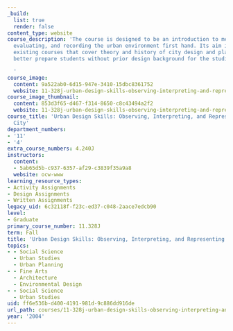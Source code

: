 ```yaml
---
_build:
  list: true
  render: false
content_type: website
course_description: 'The course is designed to be an introduction to methods of analyzing,
  evaluating, and recording the urban environment first hand. Its aim is to supplement
  existing courses that cover theory and history of city design and planning and to
  better prepare students without prior design background for the studio sequence.

  '
course_image:
  content: 9a522ab0-6d15-947e-3410-15dbc8361752
  website: 11-328j-urban-design-skills-observing-interpreting-and-representing-the-city-fall-2004
course_image_thumbnail:
  content: 853d3f65-d467-f314-8650-c8c43494a2f2
  website: 11-328j-urban-design-skills-observing-interpreting-and-representing-the-city-fall-2004
course_title: 'Urban Design Skills: Observing, Interpreting, and Representing the
  City'
department_numbers:
- '11'
- '4'
extra_course_numbers: 4.240J
instructors:
  content:
  - 5ab65d5b-c937-6357-af29-c3839f35a9a8
  website: ocw-www
learning_resource_types:
- Activity Assignments
- Design Assignments
- Written Assignments
legacy_uid: 6c32118f-f23c-ed37-c048-2aace7edcb90
level:
- Graduate
primary_course_number: 11.328J
term: Fall
title: 'Urban Design Skills: Observing, Interpreting, and Representing the City'
topics:
- - Social Science
  - Urban Studies
  - Urban Planning
- - Fine Arts
  - Architecture
  - Environmental Design
- - Social Science
  - Urban Studies
uid: ff6e536b-d400-4191-981d-9c886dd916de
url_path: courses/11-328j-urban-design-skills-observing-interpreting-and-representing-the-city-fall-2004
year: '2004'
---
```

